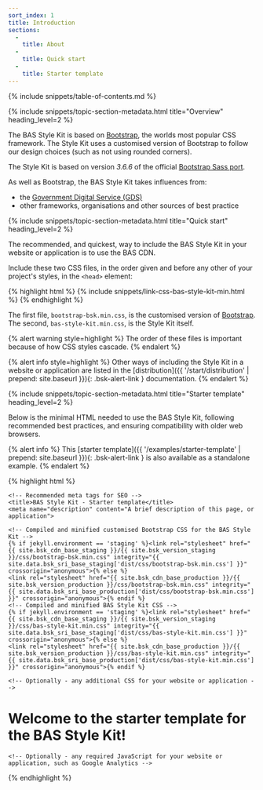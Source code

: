 ```yaml
---
sort_index: 1
title: Introduction
sections:
  -
    title: About
  -
    title: Quick start
  -
    title: Starter template
---
```


{% include snippets/table-of-contents.md %}

{% include snippets/topic-section-metadata.html
  title="Overview"
  heading_level=2
%}

The BAS Style Kit is based on [Bootstrap](https://www.getbootstrap.com), the worlds most popular CSS framework.
The Style Kit uses a customised version of Bootstrap to follow our design choices (such as not using rounded corners).

The Style Kit is based on version <em>3.6.6</em> of the official
[Bootstrap Sass port](https://github.com/twbs/bootstrap-sass).

As well as Bootstrap, the BAS Style Kit takes influences from:

* the [Government Digital Service (GDS)](https://gds.blog.gov.uk/about/)
* other frameworks, organisations and other sources of best practice

{% include snippets/topic-section-metadata.html
  title="Quick start"
  heading_level=2
%}

The recommended, and quickest, way to include the BAS Style Kit in your website or application is to use the BAS CDN.

Include these two CSS files, in the order given and before any other of your project's styles,
in the <code>&lt;head&gt;</code> element:

{% highlight html %}
{% include snippets/link-css-bas-style-kit-min.html %}
{% endhighlight %}

The first file, `bootstrap-bsk.min.css`, is the customised version of [Bootstrap](https://www.getbootstrap.com). <br />
The second, `bas-style-kit.min.css`, is the Style Kit itself.

{% alert warning style=highlight %}
The order of these files is important because of how CSS styles cascade.
{% endalert %}

{% alert info style=highlight %}
Other ways of including the Style Kit in a website or application are listed in the
[distribution]({{ '/start/distribution' | prepend: site.baseurl }}){: .bsk-alert-link } documentation.
{% endalert %}

{% include snippets/topic-section-metadata.html
  title="Starter template"
  heading_level=2
%}

Below is the minimal HTML needed to use the BAS Style Kit, following recommended best practices, and ensuring
compatibility with older web browsers.

{% alert info %}
This [starter template]({{ '/examples/starter-template' | prepend: site.baseurl }}){: .bsk-alert-link } is also available
as a standalone example.
{% endalert %}

{% highlight html %}
<!DOCTYPE html>
<html lang="en-GB">
  <head>
    <!-- Required meta tags always come first -->
    <meta charset="utf-8">
    <meta name="viewport" content="width=device-width, initial-scale=1, shrink-to-fit=no">
    <meta http-equiv="x-ua-compatible" content="ie=edge">

    <!-- Recommended meta tags for SEO -->
    <title>BAS Style Kit - Starter template</title>
    <meta name="description" content="A brief description of this page, or application">

    <!-- Compiled and minified customised Bootstrap CSS for the BAS Style Kit -->
    {% if jekyll.environment == 'staging' %}<link rel="stylesheet" href="{{ site.bsk_cdn_base_staging }}/{{ site.bsk_version_staging }}/css/bootstrap-bsk.min.css" integrity="{{ site.data.bsk_sri_base_staging['dist/css/bootstrap-bsk.min.css'] }}" crossorigin="anonymous">{% else %}
    <link rel="stylesheet" href="{{ site.bsk_cdn_base_production }}/{{ site.bsk_version_production }}/css/bootstrap-bsk.min.css" integrity="{{ site.data.bsk_sri_base_production['dist/css/bootstrap-bsk.min.css'] }}" crossorigin="anonymous">{% endif %}
    <!-- Compiled and minified BAS Style Kit CSS -->
    {% if jekyll.environment == 'staging' %}<link rel="stylesheet" href="{{ site.bsk_cdn_base_staging }}/{{ site.bsk_version_staging }}/css/bas-style-kit.min.css" integrity="{{ site.data.bsk_sri_base_staging['dist/css/bas-style-kit.min.css'] }}" crossorigin="anonymous">{% else %}
    <link rel="stylesheet" href="{{ site.bsk_cdn_base_production }}/{{ site.bsk_version_production }}/css/bas-style-kit.min.css" integrity="{{ site.data.bsk_sri_base_production['dist/css/bas-style-kit.min.css'] }}" crossorigin="anonymous">{% endif %}

    <!-- Optionally - any additional CSS for your website or application -->
  </head>
  <body>
    <h1>Welcome to the starter template for the BAS Style Kit!</h1>

    <!-- Optionally - any required JavaScript for your website or application, such as Google Analytics -->
  </body>
</html>
{% endhighlight %}
